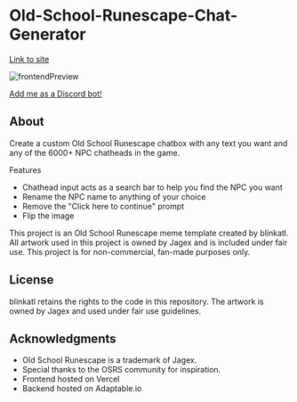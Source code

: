 # Old-School-Runescape-Chat-Generator
[Link to site](https://old-school-runescape-chat-generator.vercel.app/)

![frontendPreview](https://github.com/user-attachments/assets/15361b45-85f7-4635-ba06-fbd184bcc86d)

[Add me as a Discord bot!](https://discord.com/oauth2/authorize?client_id=1274865747981766668)

## About
Create a custom Old School Runescape chatbox with any text you want and any of the 6000+ NPC chatheads in the game.

Features
- Chathead input acts as a search bar to help you find the NPC you want
- Rename the NPC name to anything of your choice
- Remove the "Click here to continue" prompt
- Flip the image

This project is an Old School Runescape meme template created by blinkatl. All artwork used in this project is owned by Jagex and is included under fair use. This project is for non-commercial, fan-made purposes only.

## License

blinkatl retains the rights to the code in this repository. The artwork is owned by Jagex and used under fair use guidelines.

## Acknowledgments

- Old School Runescape is a trademark of Jagex.
- Special thanks to the OSRS community for inspiration.
- Frontend hosted on Vercel
- Backend hosted on Adaptable.io
